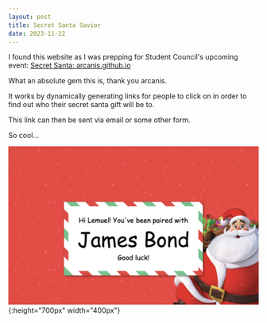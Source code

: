 ```yaml
---
layout: post
title: Secret Santa Savior
date: 2023-11-22
---
```

I found this website as I was prepping for Student Council's upcoming event: 
[Secret Santa: arcanis.github.io](https://github.com/arcanis/secretsanta)

What an absolute gem this is, thank you arcanis.

It works by dynamically generating links for people to click on in order to find out who their secret santa gift will be to. 

This link can then be sent via email or some other form.

So cool...

![Example|400](/assets/images/secretsanta.png){:height="700px" width="400px"}

